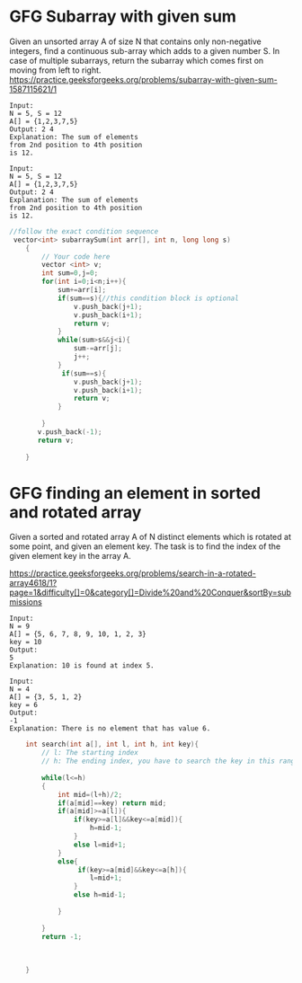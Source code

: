 # GFG Subarray with given sum
Given an unsorted array A of size N that contains only non-negative integers, find a continuous sub-array which adds to a given number S.
In case of multiple subarrays, return the subarray which comes first on moving from left to right.
https://practice.geeksforgeeks.org/problems/subarray-with-given-sum-1587115621/1
```
Input:
N = 5, S = 12
A[] = {1,2,3,7,5}
Output: 2 4
Explanation: The sum of elements 
from 2nd position to 4th position 
is 12.

Input:
N = 5, S = 12
A[] = {1,2,3,7,5}
Output: 2 4
Explanation: The sum of elements 
from 2nd position to 4th position 
is 12.
```
```c++
//follow the exact condition sequence
 vector<int> subarraySum(int arr[], int n, long long s)
    {
        // Your code here
        vector <int> v;
        int sum=0,j=0;
        for(int i=0;i<n;i++){
            sum+=arr[i];
            if(sum==s){//this condition block is optional 
                v.push_back(j+1);
                v.push_back(i+1);
                return v;
            }
            while(sum>s&&j<i){
                sum-=arr[j];
                j++;
            }
             if(sum==s){
                v.push_back(j+1);
                v.push_back(i+1);
                return v;
            }
            
        }
       v.push_back(-1);
       return v;
    
    }

```
# GFG finding an element in sorted and rotated array
Given a sorted and rotated array A of N distinct elements which is rotated at some point, and given an element key. The task is to find the index of the given element key in the array A.

https://practice.geeksforgeeks.org/problems/search-in-a-rotated-array4618/1?page=1&difficulty[]=0&category[]=Divide%20and%20Conquer&sortBy=submissions
```
Input:
N = 9
A[] = {5, 6, 7, 8, 9, 10, 1, 2, 3}
key = 10
Output:
5
Explanation: 10 is found at index 5.

Input:
N = 4
A[] = {3, 5, 1, 2}
key = 6
Output:
-1
Explanation: There is no element that has value 6.

```

```c++
    int search(int a[], int l, int h, int key){
        // l: The starting index
        // h: The ending index, you have to search the key in this range
        
        while(l<=h)
        {
            int mid=(l+h)/2;
            if(a[mid]==key) return mid;
            if(a[mid]>=a[l]){
                if(key>=a[l]&&key<=a[mid]){
                    h=mid-1;
                }
                else l=mid+1;
            }
            else{
                 if(key>=a[mid]&&key<=a[h]){
                    l=mid+1;
                }
                else h=mid-1;
                
            }
            
        }
        return -1;
    
      
   
    }


```
